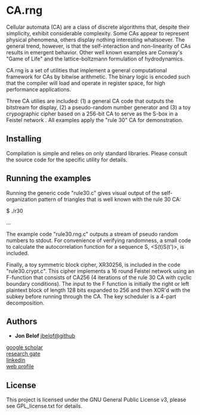 # CA.rng

Cellular automata (CA) are a class of discrete algorithms that, despite their simplicity, exhibit considerable complexity.  Some CAs appear to represent physical phenomena, others display nothing interesting whatsoever.  The general trend, however, is that the self-interaction and non-linearity of CAs results in emergent behavior.  Other well known examples are Conway's "Game of Life" and the lattice-boltzmann formulation of hydrodynamics.

CA.rng is a set of utilities that implement a general computational framework for CAs by bitwise arithmetic.  The binary logic is encoded such that the compiler will load and operate in register space, for high performance applications.

Three CA utilies are included: (1) a general CA code that outputs the bitstream for display, (2) a pseudo-random number generator and (3) a toy crypographic cipher based on a 256-bit CA to serve as the S-box in a Feistel network .  All examples apply the "rule 30" CA for demonstration.


## Installing

Compilation is simple and relies on only standard libraries.  Please consult the source code for the specific utility for details.


## Running the examples

Running the generic code "rule30.c" gives visual output of the self-organization pattern of triangles that is well known with the rule 30 CA:

$ ./r30

...


The example code "rule30.rng.c" outputs a stream of pseudo random numbers to stdout.  For convenience of verifying randomness, a small code to calculate the autocorrelation function for a sequence S, <S(t)S(t')>, is included.

Finally, a toy symmetric block cipher, XR30256, is included in the code "rule30.crypt.c".  This cipher implements a 16 round Feistel network using an F-function that consists of CA256 (4 iterations of the rule 30 CA with cyclic boundary conditions).  The input to the F function is initially the right or left plaintext block of length 128 bits expanded to 256 and then XOR'd with the subkey before running through the CA.  The key scheduler is a 4-part decomposition.


## Authors

* **Jon Belof** [jbelof@github](https://github.com/jbelof)  

[google scholar](https://scholar.google.com/citations?user=gNrlNbwAAAAJ&hl=en)  
[research gate](https://www.researchgate.net/profile/Jon_Belof)  
[linkedin](http://www.linkedin.com/in/jbelof)  
[web profile](http://jbelof.academia.edu)  


## License

This project is licensed under the GNU General Public License v3, please see GPL_license.txt for details.


